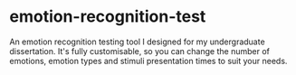 # emotion-recognition-test
An emotion recognition testing tool I designed for my undergraduate dissertation. It's fully customisable, so you can change the number of emotions, emotion types and stimuli presentation times to suit your needs.
